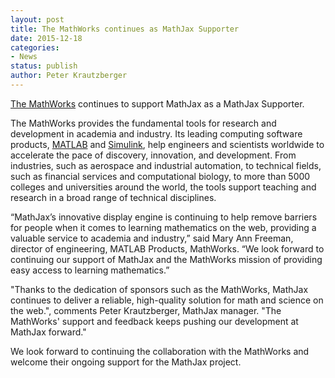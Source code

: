 ```yaml
---
layout: post
title: The MathWorks continues as MathJax Supporter
date: 2015-12-18
categories:
- News
status: publish
author: Peter Krautzberger
---
```


[The MathWorks](http://www.mathworks.com) continues to support MathJax as a MathJax Supporter.

The MathWorks provides the fundamental tools for research and development in academia and industry. Its leading computing software products, [MATLAB](http://www.mathworks.com/products/matlab/) and [Simulink](http://www.mathworks.com/products/simulink/), help engineers and scientists worldwide to accelerate the pace of discovery, innovation, and development. From industries, such as aerospace and industrial automation, to technical fields, such as financial services and computational biology, to more than 5000 colleges and universities around the world, the tools support teaching and research in a broad range of technical disciplines.

“MathJax’s innovative display engine is continuing to help remove barriers for people when it comes to learning mathematics on the web, providing a valuable service to academia and industry,” said Mary Ann Freeman, director of engineering, MATLAB Products, MathWorks. “We look forward to continuing our support of MathJax and the MathWorks mission of providing easy access to learning mathematics.”

"Thanks to the dedication of sponsors such as the MathWorks, MathJax continues to deliver a reliable, high-quality solution for math and science on the web.", comments Peter Krautzberger, MathJax manager. "The MathWorks' support and feedback keeps pushing our development at MathJax forward."

We look forward to continuing the collaboration with the MathWorks and welcome their ongoing support for the MathJax project.
